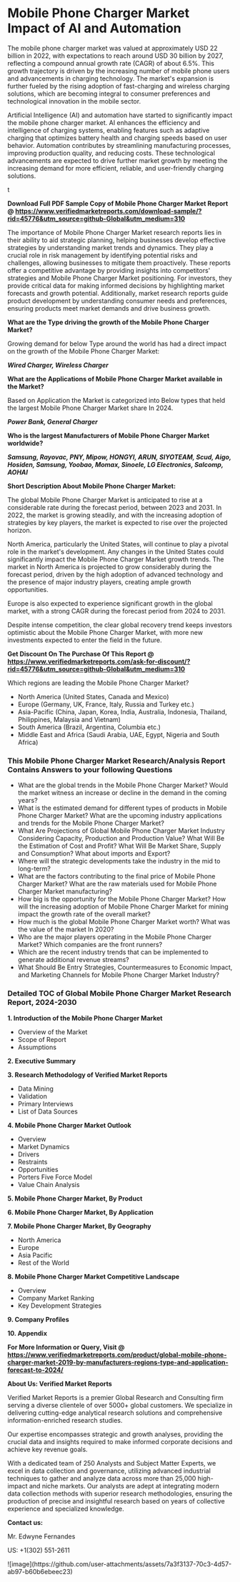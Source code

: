 <h1>Mobile Phone Charger Market Impact of AI and Automation</h1><p>The mobile phone charger market was valued at approximately USD 22 billion in 2022, with expectations to reach around USD 30 billion by 2027, reflecting a compound annual growth rate (CAGR) of about 6.5%. This growth trajectory is driven by the increasing number of mobile phone users and advancements in charging technology. The market's expansion is further fueled by the rising adoption of fast-charging and wireless charging solutions, which are becoming integral to consumer preferences and technological innovation in the mobile sector.</p><p>Artificial Intelligence (AI) and automation have started to significantly impact the mobile phone charger market. AI enhances the efficiency and intelligence of charging systems, enabling features such as adaptive charging that optimizes battery health and charging speeds based on user behavior. Automation contributes by streamlining manufacturing processes, improving production quality, and reducing costs. These technological advancements are expected to drive further market growth by meeting the increasing demand for more efficient, reliable, and user-friendly charging solutions.</p>t</p><p id="" class=""><strong>Download Full PDF Sample Copy of Mobile Phone Charger Market Report @ <a href="https://www.verifiedmarketreports.com/download-sample/?rid=45776&utm_source=github-Global&utm_medium=310" target="_blank">https://www.verifiedmarketreports.com/download-sample/?rid=45776&utm_source=github-Global&utm_medium=310</a></strong></p><p>The importance of&nbsp;Mobile Phone Charger Market research reports lies in their ability to aid strategic planning, helping businesses develop effective strategies by understanding market trends and dynamics. They play a crucial role in risk management by identifying potential risks and challenges, allowing businesses to mitigate them proactively. These reports offer a competitive advantage by providing insights into competitors' strategies and Mobile Phone Charger Market positioning. For investors, they provide critical data for making informed decisions by highlighting market forecasts and growth potential. Additionally, market research reports guide product development by understanding consumer needs and preferences, ensuring products meet market demands and drive business growth.</p><p><strong>What are the&nbsp;Type driving the growth of the Mobile Phone Charger Market?</strong></p><p id="" class="">Growing demand for below Type around the world has had a direct impact on the growth of the Mobile Phone Charger Market:</p><em><strong>Wired Charger, Wireless Charger</strong></em></p><strong>What are the&nbsp;Applications&nbsp;of Mobile Phone Charger Market available in the Market?</strong></p><p id="" class="">Based on Application the Market is categorized into Below types that held the largest Mobile Phone Charger Market share In 2024.</p><em><strong>Power Bank, General Charger</strong></em></p><strong>Who is the largest Manufacturers of Mobile Phone Charger Market worldwide?</strong></p><p><em><strong>Samsung, Rayovac, PNY, Mipow, HONGYI, ARUN, SIYOTEAM, Scud, Aigo, Hosiden, Samsung, Yoobao, Momax, Sinoele, LG Electronics, Salcomp, AOHAI</strong></em></p><p id="" class=""><strong>Short Description About Mobile Phone Charger Market:</strong></p><p>The global Mobile Phone Charger Market is anticipated to rise at a considerable rate during the forecast period, between 2023 and 2031. In 2022, the market is growing steadily, and with the increasing adoption of strategies by key players, the market is expected to rise over the projected horizon.</p><p>North America, particularly the United States, will continue to play a pivotal role in the market's development. Any changes in the United States could significantly impact the Mobile Phone Charger Market growth trends. The market in North America is projected to grow considerably during the forecast period, driven by the high adoption of advanced technology and the presence of major industry players, creating ample growth opportunities.</p><p>Europe is also expected to experience significant growth in the global market, with a strong CAGR during the forecast period from 2024 to 2031.</p><p>Despite intense competition, the clear global recovery trend keeps investors optimistic about the Mobile Phone Charger Market, with more new investments expected to enter the field in the future.</p><p id="" class=""><strong>Get Discount On The Purchase Of This Report @ <a href="https://www.verifiedmarketreports.com/ask-for-discount/?rid=45776&utm_source=github-Global&utm_medium=310" target="_blank">https://www.verifiedmarketreports.com/ask-for-discount/?rid=45776&utm_source=github-Global&utm_medium=310</a></strong></p>Which regions are leading the Mobile Phone Charger Market?</p><ul><li>North America (United States, Canada and Mexico)</li><li>Europe (Germany, UK, France, Italy, Russia and Turkey etc.)</li><li>Asia-Pacific (China, Japan, Korea, India, Australia, Indonesia, Thailand, Philippines, Malaysia and Vietnam)</li><li>South America (Brazil, Argentina, Columbia etc.)</li><li>Middle East and Africa (Saudi Arabia, UAE, Egypt, Nigeria and South Africa)</li></ul><h3 id="" class="">This Mobile Phone Charger Market Research/Analysis Report Contains Answers to your following Questions</h3><ul><li>What are the global trends in the Mobile Phone Charger Market? Would the market witness an increase or decline in the demand in the coming years?</li><li>What is the estimated demand for different types of products in Mobile Phone Charger Market? What are the upcoming industry applications and trends for the Mobile Phone Charger Market?</li><li>What Are Projections of Global Mobile Phone Charger Market Industry Considering Capacity, Production and Production Value? What Will Be the Estimation of Cost and Profit? What Will Be Market Share, Supply and Consumption? What about imports and Export?</li><li>Where will the strategic developments take the industry in the mid to long-term?</li><li>What are the factors contributing to the final price of Mobile Phone Charger Market? What are the raw materials used for Mobile Phone Charger Market manufacturing?</li><li>How big is the opportunity for the Mobile Phone Charger Market? How will the increasing adoption of Mobile Phone Charger Market for mining impact the growth rate of the overall market?</li><li>How much is the global Mobile Phone Charger Market worth? What was the value of the market In 2020?</li><li>Who are the major players operating in the Mobile Phone Charger Market? Which companies are the front runners?</li><li>Which are the recent industry trends that can be implemented to generate additional revenue streams?</li><li>What Should Be Entry Strategies, Countermeasures to Economic Impact, and Marketing Channels for Mobile Phone Charger Market Industry?</li></ul><h3 id="" class="">Detailed TOC of Global Mobile Phone Charger Market Research Report, 2024-2030</h3><p id="" class=""><strong>1. Introduction of the Mobile Phone Charger Market</strong></p><ul><li>Overview of the Market</li><li>Scope of Report</li><li>Assumptions</li></ul><p id="" class=""><strong>2. Executive Summary</strong></p><p id="" class=""><strong>3. Research Methodology of Verified Market Reports</strong></p><ul><li>Data Mining</li><li>Validation</li><li>Primary Interviews</li><li>List of Data Sources</li></ul><p id="" class=""><strong>4. Mobile Phone Charger Market Outlook</strong></p><ul><li>Overview</li><li>Market Dynamics</li><li>Drivers</li><li>Restraints</li><li>Opportunities</li><li>Porters Five Force Model</li><li>Value Chain Analysis</li></ul><p id="" class=""><strong>5. Mobile Phone Charger Market, By Product</strong></p><p id="" class=""><strong>6. Mobile Phone Charger Market, By Application</strong></p><p id="" class=""><strong>7. Mobile Phone Charger Market, By Geography</strong></p><ul><li>North America</li><li>Europe</li><li>Asia Pacific</li><li>Rest of the World</li></ul><p id="" class=""><strong>8. Mobile Phone Charger Market Competitive Landscape</strong></p><ul><li>Overview</li><li>Company Market Ranking</li><li>Key Development Strategies</li></ul><p id="" class=""><strong>9. Company Profiles</strong></p><p id="" class=""><strong>10. Appendix</strong></p><p id="" class=""><strong>For More Information or Query, Visit @ <a href="https://www.verifiedmarketreports.com/product/global-mobile-phone-charger-market-2019-by-manufacturers-regions-type-and-application-forecast-to-2024/" target="_blank">https://www.verifiedmarketreports.com/product/global-mobile-phone-charger-market-2019-by-manufacturers-regions-type-and-application-forecast-to-2024/</a></strong></p><p id="" class=""><strong>About Us: Verified Market Reports</strong></p><p id="" class="">Verified Market Reports is a premier Global Research and Consulting firm serving a diverse clientele of over 5000+ global customers. We specialize in delivering cutting-edge analytical research solutions and comprehensive information-enriched research studies.</p><p id="" class="">Our expertise encompasses strategic and growth analyses, providing the crucial data and insights required to make informed corporate decisions and achieve key revenue goals.</p><p id="" class="">With a dedicated team of 250 Analysts and Subject Matter Experts, we excel in data collection and governance, utilizing advanced industrial techniques to gather and analyze data across more than 25,000 high-impact and niche markets. Our analysts are adept at integrating modern data collection methods with superior research methodologies, ensuring the production of precise and insightful research based on years of collective experience and specialized knowledge.</p><p id="" class=""><strong>Contact us:</strong></p><p id="" class="">Mr. Edwyne Fernandes</p><p id="" class="">US: +1(302) 551-2611</p>
![image](https://github.com/user-attachments/assets/7a3f3137-70c3-4d57-ab97-b60b6ebeec23)
